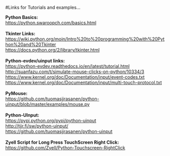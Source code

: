 #Links for Tutorials and examples...

**Python Basics:** <br>
https://python.swaroopch.com/basics.html
<br>
<br>
**Tkinter Links:**<br>
https://wiki.python.org/moin/Intro%20to%20programming%20with%20Python%20and%20Tkinter <br>
https://docs.python.org/2/library/tkinter.html <br>
<br>
**Python-evdev/uinput links:**<br> 
https://python-evdev.readthedocs.io/en/latest/tutorial.html <br>
http://suanfazu.com/t/simulate-mouse-clicks-on-python/10334/3 <br>
https://www.kernel.org/doc/Documentation/input/event-codes.txt <br>
https://www.kernel.org/doc/Documentation/input/multi-touch-protocol.txt <br>
<br>
**PyMouse:**<br>
https://github.com/tuomasjjrasanen/python-uinput/blob/master/examples/mouse.py <br>
<br>
**Python-UInput:**<br>
https://pypi.python.org/pypi/python-uinput<br>
http://tjjr.fi/sw/python-uinput/<br>
https://github.com/tuomasjjrasanen/python-uinput<br>
<br>
**Zyell Script for Long Press TouchScreen Right Click:** https://github.com/Zyell/Python-Touchscreen-RightClick

